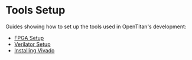 # Tools Setup

Guides showing how to set up the tools used in OpenTitan's development:

- [FPGA Setup](./setup_fpga.md)
- [Verilator Setup](./setup_verilator.md)
- [Installing Vivado](./install_vivado/README.md)
